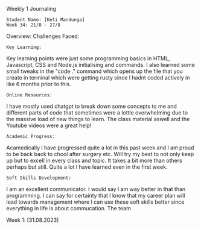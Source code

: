 Weekly 1 Journaling

    Student Name: [Keti Mandunga]
    Week 34: 21/8 - 27/8

Overview:
Challenges Faced:

    Key Learning:

Key learning points were just some programming basics in HTML, Javascript, CSS and Node.js initialising and commands. I also learned some small tweaks in the "code ." command which opens up the file that you create in terminal which were getting rusty since l hadnt coded actively in like 6 months prior to this.

    Online Resources:

I have mostly used chatgpt to break down some concepts to me and different parts of code that sometimes were a lottle overwhelming due to the massive load of new things to learn. The class material aswell and the Youtube videos were a great help!

    Academic Progress:

Acamedically l have progressed quite a lot in this past week and l am proud to be back back to chool after surgery etc. Will try my best to not only keep up but to excell in every class and topic. It takes a bit more than others perhaps but still. Quite a lot l have learned even in the first week.

    Soft Skills Development:

I am an excellent communicator. I would say l am way better in that than programming. I can say for certainty that l know that my career plan will lead towards management where l can use these soft skills better since everything in life is about commucation. The team

Week 1: [31.08.2023]
